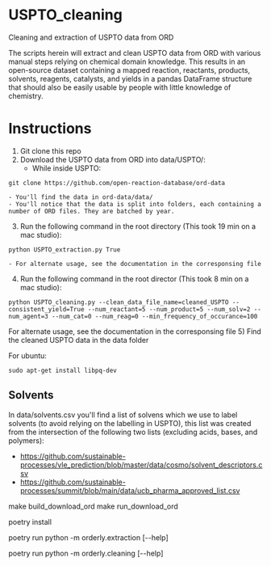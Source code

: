 # USPTO_cleaning
Cleaning and extraction of USPTO data from ORD

The scripts herein will extract and clean USPTO data from ORD with various manual steps relying on chemical domain knowledge. This results in an open-source dataset containing a mapped reaction, reactants, products, solvents, reagents, catalysts, and yields in a pandas DataFrame structure that should also be easily usable by people with little knowledge of chemistry.

# Instructions
1) Git clone this repo
2) Download the USPTO data from ORD into data/USPTO/:
    - While inside USPTO: 
```    
git clone https://github.com/open-reaction-database/ord-data
```
    - You'll find the data in ord-data/data/
    - You'll notice that the data is split into folders, each containing a number of ORD files. They are batched by year.
3) Run the following command in the root directory (This took 19 min on a mac studio):
```
python USPTO_extraction.py True
```
    - For alternate usage, see the documentation in the corresponsing file
4) Run the following command in the root director (This took 8 min on a mac studio):

```
python USPTO_cleaning.py --clean_data_file_name=cleaned_USPTO --consistent_yield=True --num_reactant=5 --num_product=5 --num_solv=2 --num_agent=3 --num_cat=0 --num_reag=0 --min_frequency_of_occurance=100
```

For alternate usage, see the documentation in the corresponsing file
5) Find the cleaned USPTO data in the data folder 



For ubuntu: 
```
sudo apt-get install libpq-dev
```


## Solvents
In data/solvents.csv you'll find a list of solvens which we use to label solvents (to avoid relying on the labelling in USPTO), this list was created from the intersection of the following two lists (excluding acids, bases, and polymers):
 - https://github.com/sustainable-processes/vle_prediction/blob/master/data/cosmo/solvent_descriptors.csv
 - https://github.com/sustainable-processes/summit/blob/main/data/ucb_pharma_approved_list.csv


make build_download_ord
make run_download_ord

poetry install

poetry run python -m orderly.extraction [--help]

poetry run python -m orderly.cleaning [--help]